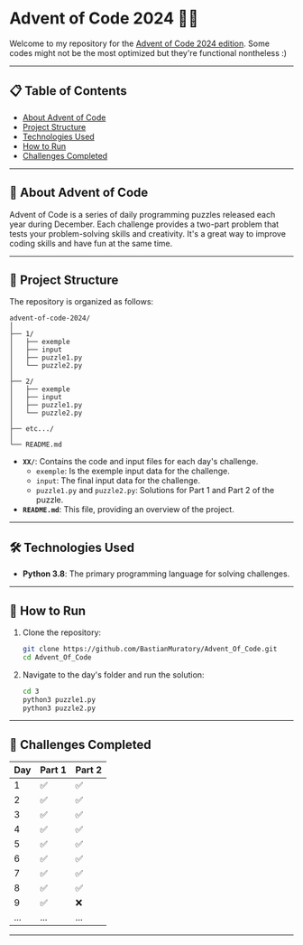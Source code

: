 
# Advent of Code 2024 🎄✨

Welcome to my repository for the [Advent of Code 2024 edition](https://adventofcode.com/2024). Some codes might not be the most optimized but they're functional nontheless :)

---

## 📋 Table of Contents
- [About Advent of Code](#about-advent-of-code)
- [Project Structure](#project-structure)
- [Technologies Used](#technologies-used)
- [How to Run](#how-to-run)
- [Challenges Completed](#challenges-completed)

---

## 🌟 About Advent of Code
Advent of Code is a series of daily programming puzzles released each year during December. Each challenge provides a two-part problem that tests your problem-solving skills and creativity. It's a great way to improve coding skills and have fun at the same time.

---

## 📁 Project Structure
The repository is organized as follows:

```
advent-of-code-2024/
│
├── 1/
│   ├── exemple
│   ├── input
│   ├── puzzle1.py
│   └── puzzle2.py
│
├── 2/
│   ├── exemple
│   ├── input
│   ├── puzzle1.py
│   └── puzzle2.py
│
├── etc.../
│
└── README.md
```

- **`XX/`**: Contains the code and input files for each day's challenge.
  - `exemple`: Is the exemple input data for the challenge.
  - `input`: The final input data for the challenge.
  - `puzzle1.py` and `puzzle2.py`: Solutions for Part 1 and Part 2 of the puzzle.
- **`README.md`**: This file, providing an overview of the project.

---

## 🛠️ Technologies Used
- **Python 3.8**: The primary programming language for solving challenges.
---

## 🚀 How to Run
1. Clone the repository:
   ```bash
   git clone https://github.com/BastianMuratory/Advent_Of_Code.git
   cd Advent_Of_Code
   ```

2. Navigate to the day's folder and run the solution:
   ```bash
   cd 3
   python3 puzzle1.py
   python3 puzzle2.py
   ```

---

## 📅 Challenges Completed
| Day | Part 1 | Part 2 |
|-----|--------|--------|
| 1   | ✅      | ✅      |
| 2   | ✅      | ✅      |
| 3   | ✅      | ✅      |
| 4   | ✅      | ✅      |
| 5   | ✅      | ✅      |
| 6   | ✅      | ✅      |
| 7   | ✅      | ✅      |
| 8   | ✅      | ✅      |
| 9   | ✅      | ❌      |
| ... | ...    | ...    |

---